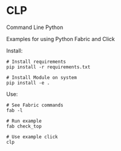 # CLP

Command Line Python

Examples for using Python Fabric and Click

Install:
```
# Install requirements
pip install -r requirements.txt

# Install Module on system
pip install -e .
```

Use:
```
# See Fabric commands
fab -l

# Run example
fab check_top

# Use example click
clp
```
